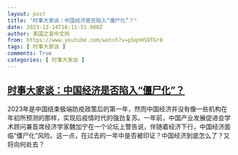 ```yaml
---
layout: post
title: "时事大家谈：中国经济是否陷入“僵尸化”？"
date: 2023-12-14T16:11:51.000Z
author: 美国之音中文网
from: https://www.youtube.com/watch?v=pSqnHSOTGr8
tags: [ 时事大家谈 ]
comments: True
categories: [ 时事大家谈 ]
---
```

<!--1702570311000-->
[时事大家谈：中国经济是否陷入“僵尸化”？](https://www.youtube.com/watch?v=pSqnHSOTGr8)
------

<div>
2023年是中国结束极端防疫政策后的第一年，然而中国经济并没有像一些机构在年初所预测的那样，实现后疫情时代的强劲复苏。一年前，中国产业发展促进会学术顾问兼首席经济学家魏加宁在一个论坛上警告说，伴随着经济下行，中国经济面临“僵尸化”风险。这一点，在过去的一年中是否被印证？中国经济到底怎么了？又将向何处去？
</div>

